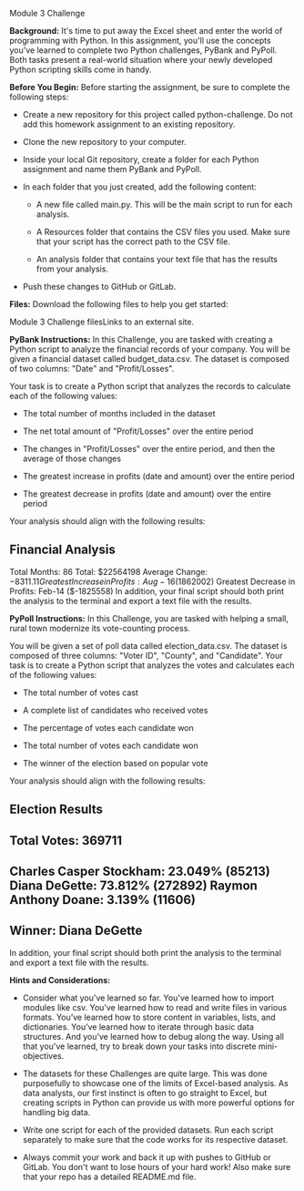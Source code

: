Module 3 Challenge

**Background:**
It's time to put away the Excel sheet and enter the world of programming with Python. In this assignment, you'll use the concepts you've learned to complete two Python challenges, PyBank and PyPoll. Both tasks present a real-world situation where your newly developed Python scripting skills come in handy.

**Before You Begin:**
Before starting the assignment, be sure to complete the following steps:

  - Create a new repository for this project called python-challenge. Do not add this homework assignment to an existing repository.

  - Clone the new repository to your computer.

  - Inside your local Git repository, create a folder for each Python assignment and name them PyBank and PyPoll.

  - In each folder that you just created, add the following content:
  
      - A new file called main.py. This will be the main script to run for each analysis.

      - A Resources folder that contains the CSV files you used. Make sure that your script has the correct path to the CSV file.

      - An analysis folder that contains your text file that has the results from your analysis.

  - Push these changes to GitHub or GitLab.

**Files:**
Download the following files to help you get started:

Module 3 Challenge filesLinks to an external site.

**PyBank Instructions:**
In this Challenge, you are tasked with creating a Python script to analyze the financial records of your company. You will be given a financial dataset called budget_data.csv. The dataset is composed of two columns: "Date" and "Profit/Losses".

Your task is to create a Python script that analyzes the records to calculate each of the following values:

  - The total number of months included in the dataset

  - The net total amount of "Profit/Losses" over the entire period

  - The changes in "Profit/Losses" over the entire period, and then the average of those changes

  - The greatest increase in profits (date and amount) over the entire period

  - The greatest decrease in profits (date and amount) over the entire period

Your analysis should align with the following results:

Financial Analysis
----------------------------
Total Months: 86
Total: $22564198
Average Change: $-8311.11
Greatest Increase in Profits: Aug-16 ($1862002)
Greatest Decrease in Profits: Feb-14 ($-1825558)
In addition, your final script should both print the analysis to the terminal and export a text file with the results.

**PyPoll Instructions:**
In this Challenge, you are tasked with helping a small, rural town modernize its vote-counting process.

You will be given a set of poll data called election_data.csv. The dataset is composed of three columns: "Voter ID", "County", and "Candidate". Your task is to create a Python script that analyzes the votes and calculates each of the following values:

  - The total number of votes cast

  - A complete list of candidates who received votes

  - The percentage of votes each candidate won

  - The total number of votes each candidate won

  - The winner of the election based on popular vote

Your analysis should align with the following results:

Election Results
-------------------------
Total Votes: 369711
-------------------------
Charles Casper Stockham: 23.049% (85213)
Diana DeGette: 73.812% (272892)
Raymon Anthony Doane: 3.139% (11606)
-------------------------
Winner: Diana DeGette
-------------------------

In addition, your final script should both print the analysis to the terminal and export a text file with the results.

**Hints and Considerations:**
  - Consider what you've learned so far. You've learned how to import modules like csv. You’ve learned how to read and write files in various formats. You’ve learned how to store content in variables, lists, and dictionaries. You’ve learned how to iterate through basic data structures. And you’ve learned how to debug along the way. Using all that you've learned, try to break down your tasks into discrete mini-objectives.

  - The datasets for these Challenges are quite large. This was done purposefully to showcase one of the limits of Excel-based analysis. As data analysts, our first instinct is often to go straight to Excel, but creating scripts in Python can provide us with more powerful options for handling big data.

  - Write one script for each of the provided datasets. Run each script separately to make sure that the code works for its respective dataset.

  - Always commit your work and back it up with pushes to GitHub or GitLab. You don't want to lose hours of your hard work! Also make sure that your repo has a detailed README.md file.
